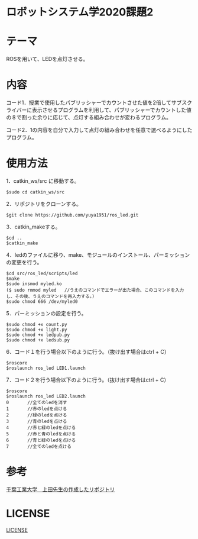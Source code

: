 # ロボットシステム学2020課題2

# テーマ
ROSを用いて、LEDを点灯させる。

# 内容
コード1．授業で使用したパブリッシャーでカウントさせた値を2倍してサブスクライバーに表示させるプログラムを利用して、パブリッシャーでカウントした値の８で割った余りに応じて、点灯する組み合わせが変わるプログラム。

コード2．1の内容を自分で入力して点灯の組み合わせを任意で選べるようにしたプログラム。

# 使用方法
1．catkin_ws/src に移動する。
  
    $sudo cd catkin_ws/src
  
2．リポジトリをクローンする。

    $git clone https://github.com/yuya1951/ros_led.git
    
3．catkin_makeする。

    $cd ..
    $catkin_make

4．ledのファイルに移り、make、モジュールのインストール、パーミッションの変更を行う。

    $cd src/ros_led/scripts/led
    $make
    $sudo insmod myled.ko
    ($ sudo rmmod myled   //うえのコマンドでエラーが出た場合、このコマンドを入力し、その後、うえのコマンドを再入力する。)
    $sudo chmod 666 /dev/myled0
    
5．パーミッションの設定を行う。

    $sudo chmod +x count.py
    $sudo chmod +x light.py
    $sudo chmod +x ledpub.py
    $sudo chmod +x ledsub.py

6．コード１を行う場合以下のように行う。（抜け出す場合はctrl + C）

    $roscore
    $roslaunch ros_led LED1.launch  

7．コード２を行う場合以下のように行う。（抜け出す場合はctrl + C）

    $roscore
    $roslaunch ros_led LED2.launch
    0       //全てのledを消す
    1       //赤のledを点ける
    2       //緑のledを点ける
    3       //青のledを点ける
    4       //赤と緑のledを点ける
    5       //赤と青のledを点ける
    6       //青と緑のledを点ける
    7       //全てのledを点ける
    

# 参考

[千葉工業大学　上田先生の作成したリポジトリ](https://github.com/ryuichiueda/robosys_device_drivers)

# LICENSE

[LICENSE](https://github.com/yuya1951/ros_led/blob/main/COPYING)
    
    
